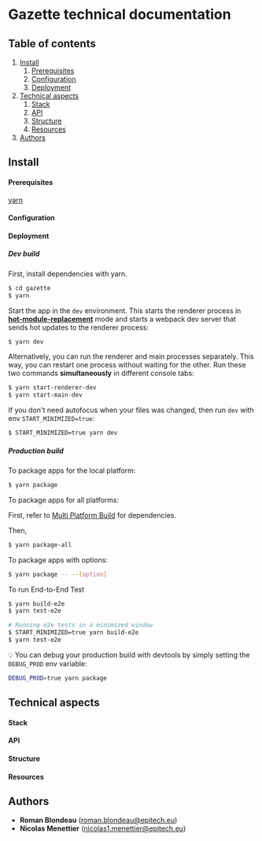 # Gazette technical documentation

## Table of contents

1. [Install](#Install)
   1. [Prerequisites](#prerequisites)
   2. [Configuration](#configuration)
   3. [Deployment](#deployment)
2. [Technical aspects](#technical-aspects)
   1. [Stack](#stack)
   2. [API](#API)
   3. [Structure](#Structure)
   4. [Resources](#Resources)
3. [Authors](#Authors)

## Install

#### Prerequisites

[yarn](https://yarnpkg.com/lang/en/)

#### Configuration

#### Deployment

##### Dev build

First, install dependencies with yarn.

```bash
$ cd gazette
$ yarn
```

Start the app in the `dev` environment. This starts the renderer process in [**hot-module-replacement**](https://webpack.js.org/guides/hmr-react/) mode and starts a webpack dev server that sends hot updates to the renderer process:

```bash
$ yarn dev
```

Alternatively, you can run the renderer and main processes separately. This way, you can restart one process without waiting for the other. Run these two commands **simultaneously** in different console tabs:

```bash
$ yarn start-renderer-dev
$ yarn start-main-dev
```

If you don't need autofocus when your files was changed, then run `dev` with env `START_MINIMIZED=true`:

```bash
$ START_MINIMIZED=true yarn dev
```

##### Production build

To package apps for the local platform:

```bash
$ yarn package
```

To package apps for all platforms:

First, refer to [Multi Platform Build](https://www.electron.build/multi-platform-build) for dependencies.

Then,

```bash
$ yarn package-all
```

To package apps with options:

```bash
$ yarn package -- --[option]
```

To run End-to-End Test

```bash
$ yarn build-e2e
$ yarn test-e2e

# Running e2e tests in a minimized window
$ START_MINIMIZED=true yarn build-e2e
$ yarn test-e2e
```

:bulb: You can debug your production build with devtools by simply setting the `DEBUG_PROD` env variable:

```bash
DEBUG_PROD=true yarn package
```

## Technical aspects

#### Stack

#### API

#### Structure

#### Resources

## Authors

- **Roman Blondeau** (roman.blondeau@epitech.eu)
- **Nicolas Menettier** (nicolas1.menettier@epitech.eu)
